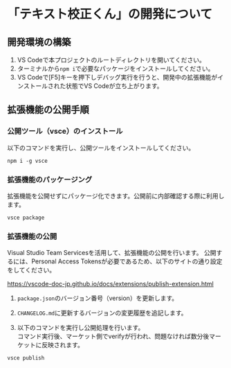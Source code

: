 # 「テキスト校正くん」の開発について

## 開発環境の構築

1. VS Codeで本プロジェクトのルートディレクトリを開いてください。
2. ターミナルから`npm i`で必要なパッケージをインストールしてください。
3. VS Codeで[F5]キーを押下しデバッグ実行を行うと、開発中の拡張機能がインストールされた状態でVS Codeが立ち上がります。

## 拡張機能の公開手順

### 公開ツール（vsce）のインストール

以下のコマンドを実行し、公開ツールをインストールしてください。

```shell
npm i -g vsce
```

### 拡張機能のパッケージング

拡張機能を公開せずにパッケージ化できます。公開前に内部確認する際に利用します。

```shell
vsce package
````

### 拡張機能の公開

Visual Studio Team Servicesを活用して、拡張機能の公開を行います。
公開するには、Personal Access Tokensが必要であるため、以下のサイトの通り設定をしてください。

https://vscode-doc-jp.github.io/docs/extensions/publish-extension.html

1. `package.json`のバージョン番号（version）を更新します。

2. `CHANGELOG.md`に更新するバージョンの変更履歴を追記します。

3. 以下のコマンドを実行し公開処理を行います。  
  コマンド実行後、マーケット側でverifyが行われ、問題なければ数分後マーケットに反映されます。
  ```shell
  vsce publish
  ```
